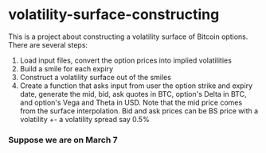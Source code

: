 # volatility-surface-constructing

This is a project about constructing a volatility surface of Bitcoin options.
There are several steps:
1. Load input files, convert the option prices into implied volatilities  
2. Build a smile for each expiry  
3. Construct a volatility surface out of the smiles
4. Create a function that asks input from user the option strike and expiry date, generate the mid, bid, ask quotes in BTC, option's Delta in BTC, and option's Vega and Theta in USD. 
Note that the mid price comes from the surface interpolation. Bid and ask prices can be BS price with a volatility +- a volatility spread say 0.5%

### Suppose we are on March 7

